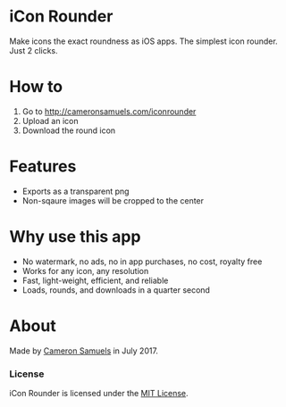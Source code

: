 # iCon Rounder
Make icons the exact roundness as iOS apps. The simplest icon rounder. Just 2 clicks.
# How to
1. Go to <http://cameronsamuels.com/iconrounder>
2. Upload an icon
3. Download the round icon
# Features
- Exports as a transparent png
- Non-sqaure images will be cropped to the center
# Why use this app
- No watermark, no ads, no in app purchases, no cost, royalty free
- Works for any icon, any resolution
- Fast, light-weight, efficient, and reliable
- Loads, rounds, and downloads in a quarter second
# About
Made by [Cameron Samuels](http://cameronsamuels.com) in July 2017.
### License
iCon Rounder is licensed under the [MIT License](LICENSE).
